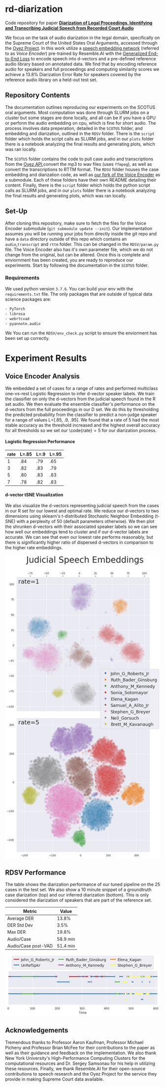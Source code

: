 # rd-diarization

Code repository for paper [**Diarization of Legal Proceedings. Identifying and Transcribing Judicial Speech from Recorded Court Audio**](https://arxiv.org/abs/2104.01304)

We focus on the task of audio diarization in the legal domain, specifically on the Supreme Court of the United States Oral Arguments, accessed through the [Oyez Project](https://www.oyez.org/). In this work utilize a [speech embedding network](https://github.com/resemble-ai/Resemblyzer) (referred to as *Voice Encoder*) pre-trained by Resemble.AI with the [Generalized End-to-End Loss](https://arxiv.org/abs/1710.10467) to encode speech into d-vectors and a pre-defined reference audio library based on annotated data. We find that by encoding reference audio for speakers and full proceedings and computing similarity scores we achieve a 13.8% Diarization Error Rate for speakers covered by the reference audio library on a held-out test set.

## Repository Contents

The documentation outlines reproducing our experiments on the SCOTUS oral arguments. Most computation was done through SLURM jobs on a cluster but some stages are done locally, and all can be if you have a GPU or perform the audio embedding on cpu, which is fine for short audio. The process involves data preperation, detailed in the `SCOTUS` folder, and embedding and diarization, outlined in the `RDSV` folder. There is the `script` folder which holds the script calls as SLURM jobs, and in our `plots` folder there is a notebook analyzing the final results and generating plots, which was ran locally.

The `SCOTUS` folder contains the code to pull case audio and transcriptions from the [Oyez API](https://github.com/walkerdb/supreme_court_transcripts),convert the mp3 to wav files (uses `ffmpeg`), as well as convert the transcriptions to RTTM format. The `RDSV` folder houses the case embedding and diarization code, as well as [our fork of the Voice Encoder](https://github.com/JeffT13/VoiceEncoder) as a submodule. Each of these folders have their own README detailing their content. Finally, there is the `script` folder which holds the python script calls as SLURM jobs, and in our `plots` folder there is a notebook analyzing the final results and generating plots, which was ran locally. 


## Set-Up

After cloning this repository, make sure to fetch the files for the Voice Encoder submodule (`git submodule update --init`). Our implementation assumes you will be running your jobs from directly inside the git repo and have a `data` directory outside of this repo which contains an `audio`,`transcript` and `rttm` folder. This can be changed in the `RDSV/param.py` file. The Voice Encoder also has it's own parameter file, which we do not change from the original, but can be altered. Once this is complete and enviornment has been created, you are ready to reproduce our experiments. Start by following the documentation in the `SCOTUS` folder.

    
### Requirements

We used python version `3.7.6`. You can build your env with the `requirements.txt` file. The only packages that are outside of typical data science packages are:

    - PyTorch
    - librosa
    - webrtcvad
    - pyannote.audio
  
We You can run the `RDSV/env_check.py` script to ensure the enviorment has been set up correctly.


# Experiment Results

## Voice Encoder Analysis

We embedded a set of cases for a range of rates and performed multiclass one-vs-rest Logistic Regression to infer d-vector speaker labels. We train the classifier on only the d-vectors from the judicial speech found in the R set audio. We then evaluate the ensemble classifier's performance on the d-vectors from the full proceedings in our D set. We do this by thresholding the predicted probability from the classifier to predict a non-judge speaker for a range of values L=[.85, .9, .95]. We found that a rate of $5$ had the most stable accuracy as the threshold increased and the highest overall accuracy for all thresholds so we set our \code{rate}$=5$ for our diarization process.

#### Logistic Regression Performance

| rate | L=.85 | L=.9 | L=.95 |
|------|-------|------|-------|
| 1    | .84   | .79  | .65   |
| 3    | .82   | .83  | .79   |
| 5    | .80   | .83  | .83   |
| 7    | .78   | .82  | .83   |

#### d-vector tSNE Visualization

We also visualize the d-vectors representing judicial speech from the cases in our R set for our lowest and optimal rate. We reduce our d-vectors to two dimensions using sklearn's t-distributed Stochastic Neighbor Embedding (t-SNE) with a perplexity of 50 (default parameters otherwise). We then plot the shrunken d-vectors with their associated speaker labels so we can see how well our embeddings tend to cluster and if our d-vector labels are accurate. We can see that even our lowest rate performs reasonably, but there is significantly higher ratio of dispersed d-vectors in comparison to the higher rate embeddings.

![](./plots/dvector_tsne.png)

## RDSV Performance

The table shows the diarization performance of our tuned pipeline on the 25 cases in the test set. We also show a 10 minute snippet of a groundtruth case diarization (top) and our inferred diarization (bottom). This is only considered the diarization of speakers that are part of the reference set.

| Metric              | Value    |
|---------------------|----------|
| Average DER         | 13.8%    |
| DER Std Dev         | 3.5%     |
| Max DER             | 19.8%    |
| Audio/Case          | 58.9 min |
| Audio/Case post-VAD | 51.4 min |

![](./plots/segplot.png)

## Acknowledgements

Tremendous thanks to Professor Aaron Kaufman, Professor Michael Picheny and Professor Brian McFee for their contributions to the paper as well as their guidance and feedback on the implementation. We also thank New York University's High-Performance Computing Clusters for the computational resources and Dr. Sergey Samsonau for his help in utilizing these resources. Finally, we thank Resemble.AI for their open-source contributions to speech research and the Oyez Project for the service they provide in making Supreme Court data available. 
